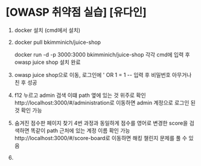 # [OWASP 취약점 실습] [유다인]


1. docker 설치 (cmd에서 설치)
   
2. docker pull bkimminich/juice-shop
   
   docker run -d -p 3000:3000 bkimminich/juice-shop 각각 cmd에 입력 후 owasp juice shop 설치 완료

3. owasp juice shop으로 이동, 로그인에 ' OR 1 = 1 -- 입력 후 비밀번호 아무거나 친 후 성공

4. f12 누르고 admin 검색
   이떄 path 옆에 있는 것 위주로 확인
   http://localhost:3000/#/administration로 이동하면 admin 계정으로 로그인 된 것 확인 가능

5. 숨겨진 점수판 페이지 찾기
   4번 과정과 동일하게 점수를 영어로 변경한 score을 검색하면 똑같이 path 근처에 있는 계정 이름 확인 가능
   http://localhost:3000/#/score-board로 이동하면 해킹 챌린지 문제를 풀 수 있음

6. 



